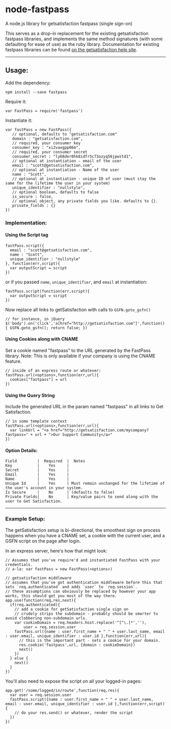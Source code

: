 node-fastpass
=============

A node.js library for getsatisfaction fastpass (single sign-on)

This serves as a drop-in replacement for the existing getsatisfaction fastpass libraries, and implements the same method signatures (with some defaulting for ease of use) as the ruby library.
Documentation for existing fastpass libraries can be found [on the getsatisfaction help site](http://getsatisfaction.com/corp/help/fastpass-implementation.html).

---

## Usage:

Add the dependency:

    npm install --save fastpass

Require it:

    var FastPass = require('fastpass')

Instantiate it:

    var fastPass = new FastPass({
       // optional, defaults to "getsatisfaction.com"
       domain : "getsatisfaction.com",
       // required, your consumer key
       consumer_key : "xi2vaxgpp06m",
       // required, your consumer secret
       consumer_secret : "ly68der0hk8idfr5c73ozyq56jpwstd1",
       // optional at instantiation - email of the user
       email : "scott@getsatisfaction.com",
       // optional at instantiation - Name of the user
       name : "Scott",
       // optional at instantiation - unique ID of user (must stay the same for the lifetime the user in your system)
       unique_identifier : "nullstyle",
       // optional boolean, defaults to false
       is_secure : false,
       // optional object, any private fields you like. defaults to {}.
       private_fields : {}
    })

### Implementation:

#### Using the Script tag

    fastPass.script({
      email : "scott@getsatisfaction.com",
      name : "Scott",
      unique_identifier : "nullstyle"
    }, function(err,script){
      var outputScript = script
    })

or if you passed `name`, `unique_identifier`, and `email` at instantiation:

    fastPass.script(function(err,script){
      var outputScript = script
    })

Now replace all links to getSatisfaction with calls to `GSFN.goto_gsfn()`

    // for instance, in jQuery
    $('body').on('click','a[href="http://getsatisfaction.com"]',function(){ GSFN.goto_gsfn(); return false; })

#### Using Cookies along with CNAME

Set a cookie named "fastpass" to the URL generated by the FastPass library. Note: This is only available if your company is using the CNAME feature.

    // inside of an express route or whatever:
    fastPass.url(<options>,function(err,url){
      cookies["fastpass"] = url
    })

#### Using the Query String

Include the generated URL in the param named "fastpass" in all links to Get Satisfaction.

    // in some template context
    fastPass.url(<options>,function(err,url){
      var linkUrl = "<a href="http://getsatisfaction.com/mycompany?fastpass=" + url + ">Our Support Community</a>"
    })

#### Option Details:

    Field         |  Required  |  Notes
    Key           |    Yes     |
    Secret        |    Yes     |
    Email         |    Yes     |
    Name          |    Yes     |
    Unique Id     |    Yes     | Must remain unchanged for the lifetime of the user's account in your system.
    Is Secure     |    No      | (defaults to false)
    Private Fields|    No      | Key/value pairs to send along with the user to Get Satisfaction.
---

### Example Setup:

The getSatisfaction setup is bi-directional, the smoothest sign on process happens when you have a CNAME set, a cookie with the current user, and a GSFN script on the page after login.

In an express server, here's how that might look:

    // Assumes that you've require'd and instantiated FastPass with your credentials.
    // a-la: var fastPass = new FastPass(<options>)
    
    // getsatisfaction middleware
    // assumes that you've got authentication middleware before this that sets `req.authenticated` and adds `user` to `req.session`.
    // these assumptions can obviously be replaced by however your app works, this should get you most of the way there.
    app.use(function(req,res,next){
      if(req.authenticated){
        // add a cookie for getSatisfaction single sign on
        // crudely strips the subdomain - probably should be smarter to avoid clobbering non-subdomain urls.
        var cookieDomain = req.headers.host.replace('^[^\.]*',''),
            user = req.session.user
        fastPass.url({name : user.first_name + " " + user.last_name, email : user.email, unique_identifier : user.id },function(err,url){
          // this is the important part - sets a cookie for your domain.
          res.cookie('fastpass',url, {domain : cookieDomain})
          next()
        })
      } else {
        next()
      }
    })

You'll also need to expose the script on all your logged-in pages:

    app.get('/some/logged/in/route',function(req,res){
      var user = req.session.user
      fastPass.script({name : user.first_name + " " + user.last_name, email : user.email, unique_identifier : user.id },function(err,script){
        // do your res.send() or whatever, render the script
      })
    })
